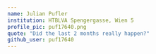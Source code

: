 ```yaml
---
name: Julian Pufler
institution: HTBLVA Spengergasse, Wien 5
profile_pic: puf17640.png
quote: "Did the last 2 months really happen?"
github_user: puf17640
---
```


